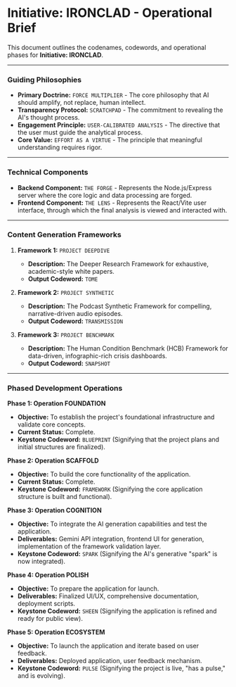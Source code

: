 # Initiative: IRONCLAD - Operational Brief

This document outlines the codenames, codewords, and operational phases for **Initiative: IRONCLAD**.

---

### **Guiding Philosophies**

*   **Primary Doctrine:** `FORCE MULTIPLIER` - The core philosophy that AI should amplify, not replace, human intellect.
*   **Transparency Protocol:** `SCRATCHPAD` - The commitment to revealing the AI's thought process.
*   **Engagement Principle:** `USER-CALIBRATED ANALYSIS` - The directive that the user must guide the analytical process.
*   **Core Value:** `EFFORT AS A VIRTUE` - The principle that meaningful understanding requires rigor.

---

### **Technical Components**

*   **Backend Component:** `THE FORGE` - Represents the Node.js/Express server where the core logic and data processing are forged.
*   **Frontend Component:** `THE LENS` - Represents the React/Vite user interface, through which the final analysis is viewed and interacted with.

---

### **Content Generation Frameworks**

1.  **Framework 1:** `PROJECT DEEPDIVE`
    *   **Description:** The Deeper Research Framework for exhaustive, academic-style white papers.
    *   **Output Codeword:** `TOME`

2.  **Framework 2:** `PROJECT SYNTHETIC`
    *   **Description:** The Podcast Synthetic Framework for compelling, narrative-driven audio episodes.
    *   **Output Codeword:** `TRANSMISSION`

3.  **Framework 3:** `PROJECT BENCHMARK`
    *   **Description:** The Human Condition Benchmark (HCB) Framework for data-driven, infographic-rich crisis dashboards.
    *   **Output Codeword:** `SNAPSHOT`

---

### **Phased Development Operations**

**Phase 1: Operation FOUNDATION**
*   **Objective:** To establish the project's foundational infrastructure and validate core concepts.
*   **Current Status:** Complete.
*   **Keystone Codeword:** `BLUEPRINT` (Signifying that the project plans and initial structures are finalized).

**Phase 2: Operation SCAFFOLD**
*   **Objective:** To build the core functionality of the application.
*   **Current Status:** Complete.
*   **Keystone Codeword:** `FRAMEWORK` (Signifying the core application structure is built and functional).

**Phase 3: Operation COGNITION**
*   **Objective:** To integrate the AI generation capabilities and test the application.
*   **Deliverables:** Gemini API integration, frontend UI for generation, implementation of the framework validation layer.
*   **Keystone Codeword:** `SPARK` (Signifying the AI's generative "spark" is now integrated).

**Phase 4: Operation POLISH**
*   **Objective:** To prepare the application for launch.
*   **Deliverables:** Finalized UI/UX, comprehensive documentation, deployment scripts.
*   **Keystone Codeword:** `SHEEN` (Signifying the application is refined and ready for public view).

**Phase 5: Operation ECOSYSTEM**
*   **Objective:** To launch the application and iterate based on user feedback.
*   **Deliverables:** Deployed application, user feedback mechanism.
*   **Keystone Codeword:** `PULSE` (Signifying the project is live, "has a pulse," and is evolving).